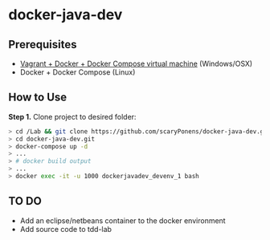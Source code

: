 # docker-java-dev

## Prerequisites

* [Vagrant + Docker + Docker Compose virtual machine](https://github.com/scaryPonens/vagrant-docker-base) (Windows/OSX) 
* Docker + Docker Compose (Linux)

## How to Use

**Step 1.** Clone project to desired folder:
```bash
> cd /Lab && git clone https://github.com/scaryPonens/docker-java-dev.git
> cd docker-java-dev.git
> docker-compose up -d
> ...
> # docker build output
> ...
> docker exec -it -u 1000 dockerjavadev_devenv_1 bash
```

## TO DO
* Add an eclipse/netbeans container to the docker environment
* Add source code to tdd-lab
